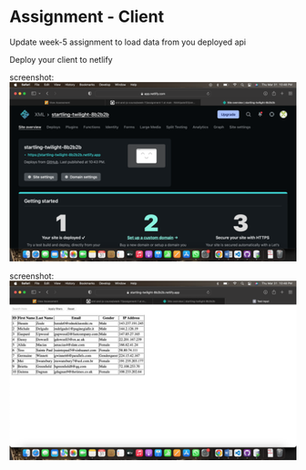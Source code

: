 # Assignment - Client

Update week-5 assignment to load data from you deployed api

Deploy your client to netlify

screenshot:
![image](netlify.png)

screenshot:
![image](run_site.png)